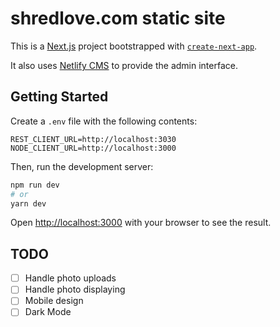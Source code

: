 # shredlove.com static site

This is a [Next.js](https://nextjs.org/) project bootstrapped with [`create-next-app`](https://github.com/vercel/next.js/tree/canary/packages/create-next-app).

It also uses [Netlify CMS](https://www.netlifycms.org/) to provide the admin interface.

## Getting Started

Create a `.env` file with the following contents:

```
REST_CLIENT_URL=http://localhost:3030
NODE_CLIENT_URL=http://localhost:3000
```

Then, run the development server:

```bash
npm run dev
# or
yarn dev
```

Open [http://localhost:3000](http://localhost:3000) with your browser to see the result.

## TODO

- [ ] Handle photo uploads
- [ ] Handle photo displaying
- [ ] Mobile design
- [ ] Dark Mode